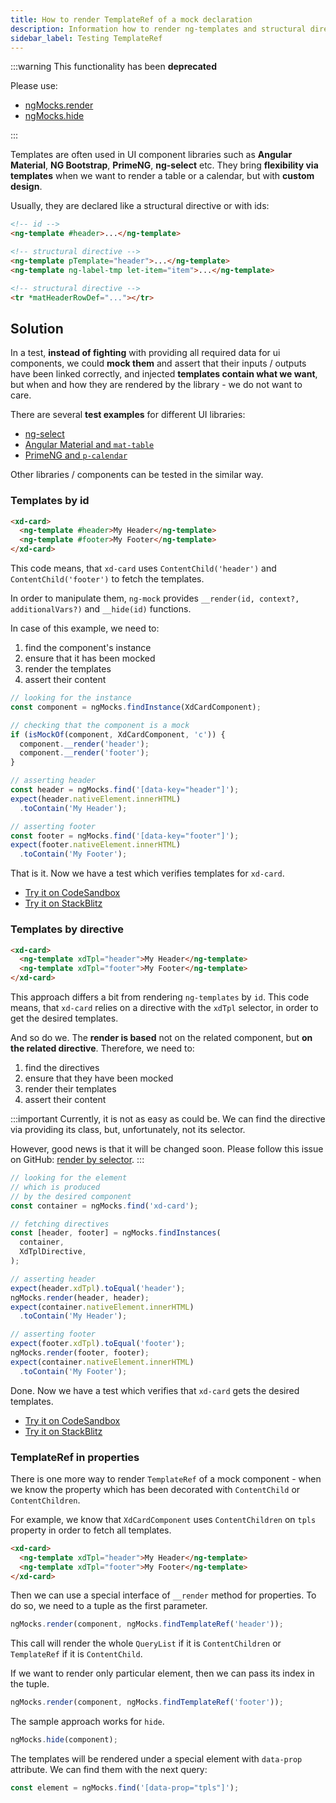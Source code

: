 ```yaml
---
title: How to render TemplateRef of a mock declaration
description: Information how to render ng-templates and structural directives which belong to a mock component or directive
sidebar_label: Testing TemplateRef
---
```


:::warning This functionality has been **deprecated**

Please use:

- [ngMocks.render](/api/ngMocks/render.md)
- [ngMocks.hide](/api/ngMocks/hide.md)

:::

Templates are often used in UI component libraries such as
**Angular Material**, **NG Bootstrap**, **PrimeNG**, **ng-select** etc.
They bring **flexibility via templates** when we want
to render a table or a calendar, but with **custom design**.

Usually, they are declared like a structural directive or with ids:

```html
<!-- id -->
<ng-template #header>...</ng-template>

<!-- structural directive -->
<ng-template pTemplate="header">...</ng-template>
<ng-template ng-label-tmp let-item="item">...</ng-template>

<!-- structural directive -->
<tr *matHeaderRowDef="..."></tr>
```

## Solution

In a test, **instead of fighting** with providing all required data for ui components,
we could **mock them** and assert that their inputs / outputs have been linked correctly,
and injected **templates contain what we want**,
but when and how they are rendered by the library - we do not want to care.

There are several **test examples** for different UI libraries:

- [ng-select](/guides/libraries/ng-select.md)
- [Angular Material and `mat-table`](/guides/libraries/angular-material.md)
- [PrimeNG and `p-calendar`](/guides/libraries/primeng.md)

Other libraries / components can be tested in the similar way.

### Templates by id

```html
<xd-card>
  <ng-template #header>My Header</ng-template>
  <ng-template #footer>My Footer</ng-template>
</xd-card>
```

This code means, that `xd-card` uses `ContentChild('header')` and `ContentChild('footer')` to fetch
the templates.

In order to manipulate them, `ng-mock` provides `__render(id, context?, additionalVars?)` and `__hide(id)` functions.

In case of this example, we need to:

1. find the component's instance
1. ensure that it has been mocked
1. render the templates
1. assert their content

```ts
// looking for the instance
const component = ngMocks.findInstance(XdCardComponent);

// checking that the component is a mock
if (isMockOf(component, XdCardComponent, 'c')) {
  component.__render('header');
  component.__render('footer');
}

// asserting header
const header = ngMocks.find('[data-key="header"]');
expect(header.nativeElement.innerHTML)
  .toContain('My Header');

// asserting footer
const footer = ngMocks.find('[data-key="footer"]');
expect(footer.nativeElement.innerHTML)
  .toContain('My Footer');
```

That is it. Now we have a test which verifies templates for `xd-card`.

- [Try it on CodeSandbox](https://codesandbox.io/p/sandbox/github/help-me-mom/ng-mocks-sandbox/tree/tests/?file=/src/examples/TestTemplateRefById/test.spec.ts&initialpath=%3Fspec%3DTestTemplateRefById)
- [Try it on StackBlitz](https://stackblitz.com/github/help-me-mom/ng-mocks-sandbox/tree/tests?file=src/examples/TestTemplateRefById/test.spec.ts&initialpath=%3Fspec%3DTestTemplateRefById)

### Templates by directive

```html
<xd-card>
  <ng-template xdTpl="header">My Header</ng-template>
  <ng-template xdTpl="footer">My Footer</ng-template>
</xd-card>
```

This approach differs a bit from rendering `ng-templates` by `id`.
This code means, that `xd-card` relies on a directive with the `xdTpl` selector,
in order to get the desired templates.

And so do we. The **render is based** not on the related component,
but **on the related directive**. Therefore, we need to:

1. find the directives
1. ensure that they have been mocked
1. render their templates
1. assert their content

:::important
Currently, it is not as easy as could be.
We can find the directive via providing its class,
but, unfortunately, not its selector.

However, good news is that it will be changed soon.
Please follow this issue on GitHub: [render by selector](https://github.com/help-me-mom/ng-mocks/issues/292).
:::

```ts
// looking for the element
// which is produced
// by the desired component
const container = ngMocks.find('xd-card');

// fetching directives
const [header, footer] = ngMocks.findInstances(
  container,
  XdTplDirective,
);

// asserting header
expect(header.xdTpl).toEqual('header');
ngMocks.render(header, header);
expect(container.nativeElement.innerHTML)
  .toContain('My Header');

// asserting footer
expect(footer.xdTpl).toEqual('footer');
ngMocks.render(footer, footer);
expect(container.nativeElement.innerHTML)
  .toContain('My Footer');
```

Done. Now we have a test which verifies that `xd-card` gets the desired templates.

- [Try it on CodeSandbox](https://codesandbox.io/p/sandbox/github/help-me-mom/ng-mocks-sandbox/tree/tests/?file=/src/examples/TestTemplateRefByDirective/test.spec.ts&initialpath=%3Fspec%3DTestTemplateRefByDirective)
- [Try it on StackBlitz](https://stackblitz.com/github/help-me-mom/ng-mocks-sandbox/tree/tests?file=src/examples/TestTemplateRefByDirective/test.spec.ts&initialpath=%3Fspec%3DTestTemplateRefByDirective)

### TemplateRef in properties

There is one more way to render `TemplateRef` of a mock component -
when we know the property which has been decorated with `ContentChild` or `ContentChildren`.

For example, we know that `XdCardComponent` uses `ContentChildren` on `tpls` property in order to fetch all templates. 

```html
<xd-card>
  <ng-template xdTpl="header">My Header</ng-template>
  <ng-template xdTpl="footer">My Footer</ng-template>
</xd-card>
```

Then we can use a special interface of `__render` method for properties. To do so, we need to a tuple as the first parameter.

```ts
ngMocks.render(component, ngMocks.findTemplateRef('header'));
```

This call will render the whole `QueryList` if it is `ContentChildren` or `TemplateRef` if it is `ContentChild`.

If we want to render only particular element, then we can pass its index in the tuple.

```ts
ngMocks.render(component, ngMocks.findTemplateRef('footer'));
```

The sample approach works for `hide`.

```ts
ngMocks.hide(component);
```

The templates will be rendered under a special element with `data-prop` attribute.
We can find them with the next query:

```ts
const element = ngMocks.find('[data-prop="tpls"]');
```
